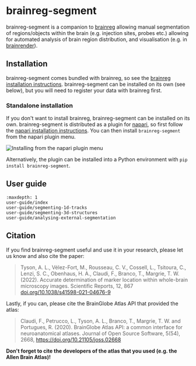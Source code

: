 # brainreg-segment


brainreg-segment is a companion to [brainreg](../brainreg/index) allowing manual segmentation of regions/objects 
within the brain (e.g. injection sites, probes etc.) allowing for automated analysis of brain region distribution, 
and visualisation (e.g. in [brainrender](../brainrender/index)).

## Installation

brainreg-segment comes bundled with brainreg, so see the [brainreg installation instructions](../brainreg/installation). 
brainreg-segment can be installed on its own (see below), but you will need to register your data with brainreg first.

### Standalone installation

If you don't want to install brainreg, brainreg-segment can be installed on its own. brainreg-segment is 
distributed as a plugin for [napari](https://napari.org/), so first follow the 
[napari installation instructions](https://napari.org/). You can then install `brainreg-segment` from the 
napari plugin menu.

![Installing from the napari plugin menu](images/install_plugin.png)

Alternatively, the plugin can be installed into a Python environment with `pip install brainreg-segment`.


## User guide
```{toctree}
:maxdepth: 1
user-guide/index
user-guide/segmenting-1d-tracks
user-guide/segmenting-3d-structures
user-guide/analysing-external-segmentation
```


## Citation

If you find brainreg-segment useful and use it in your research, please let us know and also cite the paper:

> Tyson, A. L., V&eacute;lez-Fort, M.,  Rousseau, C. V., Cossell, L., Tsitoura, C., Lenzi, S. C., Obenhaus, H. A., Claudi, F., Branco, T.,  Margrie, T. W. (2022). Accurate determination of marker location within whole-brain microscopy images. Scientific Reports, 12, 867 [doi.org/10.1038/s41598-021-04676-9](https://doi.org/10.1038/s41598-021-04676-9)

Lastly, if you can, please cite the BrainGlobe Atlas API that provided the atlas:

>Claudi, F., Petrucco, L., Tyson, A. L., Branco, T., Margrie, T. W. and Portugues, R. (2020). BrainGlobe Atlas API: a common interface for neuroanatomical atlases. Journal of Open Source Software, 5(54), 2668, https://doi.org/10.21105/joss.02668

**Don't forget to cite the developers of the atlas that you used (e.g. the Allen Brain Atlas)!**

